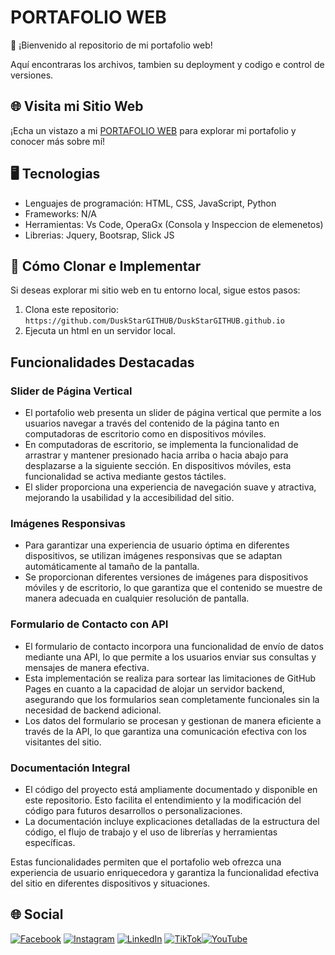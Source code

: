 # **PORTAFOLIO WEB**

👋 ¡Bienvenido al repositorio de mi portafolio web!

Aquí encontraras los archivos, tambien su deployment y codigo e control de versiones.

## 🌐 Visita mi Sitio Web

¡Echa un vistazo a mi [PORTAFOLIO WEB](https://duskstargithub.github.io/) para explorar mi portafolio y conocer más sobre mí!


## 🖥️ Tecnologias

- Lenguajes de programación: HTML, CSS, JavaScript, Python
- Frameworks: N/A
- Herramientas: Vs Code, OperaGx (Consola y Inspeccion de elemenetos)
- Librerias: Jquery, Bootsrap, Slick JS

## 🚀 Cómo Clonar e Implementar

Si deseas explorar mi sitio web en tu entorno local, sigue estos pasos:

1. Clona este repositorio: `https://github.com/DuskStarGITHUB/DuskStarGITHUB.github.io`
2. Ejecuta un html en un servidor local.

## Funcionalidades Destacadas

### Slider de Página Vertical
- El portafolio web presenta un slider de página vertical que permite a los usuarios navegar a través del contenido de la página tanto en computadoras de escritorio como en dispositivos móviles.
- En computadoras de escritorio, se implementa la funcionalidad de arrastrar y mantener presionado hacia arriba o hacia abajo para desplazarse a la siguiente sección. En dispositivos móviles, esta funcionalidad se activa mediante gestos táctiles.
- El slider proporciona una experiencia de navegación suave y atractiva, mejorando la usabilidad y la accesibilidad del sitio.

### Imágenes Responsivas
- Para garantizar una experiencia de usuario óptima en diferentes dispositivos, se utilizan imágenes responsivas que se adaptan automáticamente al tamaño de la pantalla.
- Se proporcionan diferentes versiones de imágenes para dispositivos móviles y de escritorio, lo que garantiza que el contenido se muestre de manera adecuada en cualquier resolución de pantalla.

### Formulario de Contacto con API
- El formulario de contacto incorpora una funcionalidad de envío de datos mediante una API, lo que permite a los usuarios enviar sus consultas y mensajes de manera efectiva.
- Esta implementación se realiza para sortear las limitaciones de GitHub Pages en cuanto a la capacidad de alojar un servidor backend, asegurando que los formularios sean completamente funcionales sin la necesidad de backend adicional.
- Los datos del formulario se procesan y gestionan de manera eficiente a través de la API, lo que garantiza una comunicación efectiva con los visitantes del sitio.

### Documentación Integral
- El código del proyecto está ampliamente documentado y disponible en este repositorio. Esto facilita el entendimiento y la modificación del código para futuros desarrollos o personalizaciones.
- La documentación incluye explicaciones detalladas de la estructura del código, el flujo de trabajo y el uso de librerías y herramientas específicas.

Estas funcionalidades permiten que el portafolio web ofrezca una experiencia de usuario enriquecedora y garantiza la funcionalidad efectiva del sitio en diferentes dispositivos y situaciones.

## 🌐 Social

[![Facebook](https://img.shields.io/badge/Facebook-%231877F2.svg?logo=Facebook&logoColor=white)](https://www.facebook.com/duskstarspr) [![Instagram](https://img.shields.io/badge/Instagram-%23E4405F.svg?logo=Instagram&logoColor=white)](https://instagram.com/lduskstarl) [![LinkedIn](https://img.shields.io/badge/LinkedIn-%230077B5.svg?logo=linkedin&logoColor=white)](https://linkedin.com/in/speencer-lk) [![TikTok](https://img.shields.io/badge/TikTok-%23000000.svg?logo=TikTok&logoColor=white)](https://tiktok.com/@iduskstari)[![YouTube](https://img.shields.io/badge/YouTube-%23FF0000.svg?logo=YouTube&logoColor=white)](https://youtube.com/@@duskstar2759)

